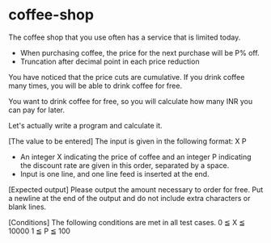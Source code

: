 # coffee-shop
The coffee shop that you use often has a service that is limited today.

- When purchasing coffee, the price for the next purchase will be P% off.
- Truncation after decimal point in each price reduction

You have noticed that the price cuts are cumulative.
If you drink coffee many times, you will be able to drink coffee for free.

You want to drink coffee for free, so you will calculate how many INR you can pay for later.

Let's actually write a program and calculate it.

[The value to be entered]
The input is given in the following format: X P
- An integer X indicating the price of coffee and an integer P indicating the discount rate are given in this order, separated by a space.
- Input is one line, and one line feed is inserted at the end.

[Expected output]
Please output the amount necessary to order for free.
Put a newline at the end of the output and do not include extra characters or blank lines.

[Conditions]
The following conditions are met in all test cases.
0 ≦ X ≦ 10000
1 ≦ P ≦ 100
